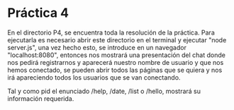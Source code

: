# Práctica 4

En el directorio P4, se encuentra toda la resolución de la práctica. Para ejecutarla es necesario abrir este directorio en el terminal y ejecutar "node server.js", una vez hecho esto, se introduce en un navegador "localhost:8080", entonces nos mostrará una presentación del chat donde nos pedirá registrarnos y aparecerá nuestro nombre de usuario y que nos hemos conectado, se pueden abrir todos las páginas que se quiera y nos irá apareciendo todos los usuarios que se van conectando.

Tal y como pid el enunciado /help, /date, /list o /hello, mostrará su información requerida.
